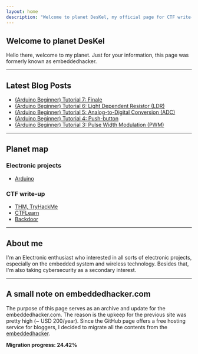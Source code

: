 ```yaml
---
layout: home
description: "Welcome to planet DesKel, my official page for CTF write-up, Electronic tutorial, review and etc."
---
```


## Welcome to planet DesKel

Hello there, welcome to my planet. Just for your information, this page was formerly known as embeddedhacker. 

---

## Latest Blog Posts
<!-- BLOG-POST-LIST:START -->
- [(Arduino Beginner) Tutorial 7: Finale](https://deskel.github.io/posts/arduino/tutorial/beginner/tutorial-7)
- [(Arduino Beginner) Tutorial 6: Light Dependent Resistor (LDR)](https://deskel.github.io/posts/arduino/tutorial/beginner/tutorial-6)
- [(Arduino Beginner) Tutorial 5: Analog-to-Digital Conversion (ADC)](https://deskel.github.io/posts/arduino/tutorial/beginner/tutorial-5)
- [(Arduino Beginner) Tutorial 4: Push-button](https://deskel.github.io/posts/arduino/tutorial/beginner/tutorial-4)
- [(Arduino Beginner) Tutorial 3: Pulse Width Modulation (PWM)](https://deskel.github.io/posts/arduino/tutorial/beginner/tutorial-3)
<!-- BLOG-POST-LIST:END -->

---

## Planet map

### Electronic projects
- [Arduino](https://deskel.github.io/arduino)

### CTF write-up
- [THM, TryHackMe](https://deskel.github.io/thm)
- [CTFLearn](https://www.embeddedhacker.com)
- [Backdoor](https://www.embeddedhacker.com)

--- 

## About me

I'm an Electronic enthusiast who interested in all sorts of electronic projects, especially on the embedded system and wireless technology. Besides that, I'm also taking cybersecurity as a secondary interest.

---

## A small note on embeddedhacker.com

The purpose of this page serves as an archive and update for the embeddedhacker.com. The reason is the upkeep for the previous site was pretty high (~ USD 200/year). Since the GitHub page offers a free hosting service for bloggers, I decided to migrate all the contents from the [embeddedhacker](https://www.embeddedhacker.com). 

**Migration progress: 24.42%**

